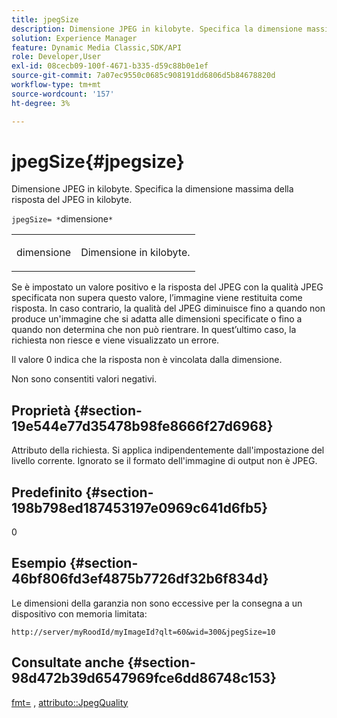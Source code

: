 ```yaml
---
title: jpegSize
description: Dimensione JPEG in kilobyte. Specifica la dimensione massima della risposta del JPEG in kilobyte.
solution: Experience Manager
feature: Dynamic Media Classic,SDK/API
role: Developer,User
exl-id: 08cecb09-100f-4671-b335-d59c88b0e1ef
source-git-commit: 7a07ec9550c0685c908191dd6806d5b84678820d
workflow-type: tm+mt
source-wordcount: '157'
ht-degree: 3%

---
```


# jpegSize{#jpegsize}

Dimensione JPEG in kilobyte. Specifica la dimensione massima della risposta del JPEG in kilobyte.

`jpegSize= *`dimensione`*`

<table id="simpletable_EC2A8D8B65854B45B9CB184DA1069355"> 
 <tr class="strow"> 
  <td class="stentry"> <p><span class="codeph"> <span class="varname"> dimensione</span></span> </p> </td> 
  <td class="stentry"> <p>Dimensione in kilobyte. </p></td> 
 </tr> 
</table>

Se è impostato un valore positivo e la risposta del JPEG con la qualità JPEG specificata non supera questo valore, l’immagine viene restituita come risposta. In caso contrario, la qualità del JPEG diminuisce fino a quando non produce un&#39;immagine che si adatta alle dimensioni specificate o fino a quando non determina che non può rientrare. In quest’ultimo caso, la richiesta non riesce e viene visualizzato un errore.

Il valore 0 indica che la risposta non è vincolata dalla dimensione.

Non sono consentiti valori negativi.

## Proprietà {#section-19e544e77d35478b98fe8666f27d6968}

Attributo della richiesta. Si applica indipendentemente dall&#39;impostazione del livello corrente. Ignorato se il formato dell&#39;immagine di output non è JPEG.

## Predefinito {#section-198b798ed187453197e0969c641d6fb5}

0

## Esempio {#section-46bf806fd3ef4875b7726df32b6f834d}

Le dimensioni della garanzia non sono eccessive per la consegna a un dispositivo con memoria limitata:

`http://server/myRoodId/myImageId?qlt=60&wid=300&jpegSize=10`

## Consultate anche {#section-98d472b39d6547969fce6dd86748c153}

[fmt=](../../../../../is-api/http-ref/image-serving-api-ref/c-http-protocol-reference/c-command-reference/r-is-http-fmt.md#reference-cdf10043423b45ba9fe15157fb3ae37a) , [attributo::JpegQuality](../../../../../is-api/image-catalog/image-serving-api-ref/c-image-catalog-reference/c-attributes-reference/r-jpegquality.md#reference-4a879e7c46024c8a898a9fd226f9eb09)
